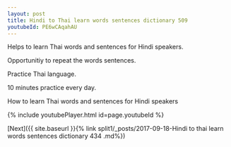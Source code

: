```yaml
---
layout: post
title: Hindi to Thai learn words sentences dictionary 509 
youtubeId: PE6wCAqahAU
---
```

 
 
Helps to learn Thai words and sentences for Hindi speakers.

Opportunitiy to repeat the words sentences. 

Practice Thai language. 
 
10 minutes practice every day. 
 
How to learn Thai words and sentences for Hindi speakers 
 
{% include youtubePlayer.html id=page.youtubeId %}
 
 
[Next]({{ site.baseurl }}{% link  split1/_posts/2017-09-18-Hindi to thai learn words sentences dictionary 434 .md%})
 
